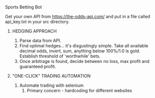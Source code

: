 Sports Betting Bot

Get your own API from https://the-odds-api.com/ and put in a file called api_key.txt in your src directory. 

1.  HEDGING APPROACH 
    1.  Parse data from API.
    2.  Find optimal hedges... it's disgustingly simple.
        Take all available decimal odds, invert, sum, anything below 100%/1.0 
        is gold. Establish threshold of 'worthwhile' bets.
    3.  Once arbitrage is found, decide between no loss, max profit and guaranteed profit.  

2.  "ONE-CLICK" TRADING AUTOMATION 
    1.  Automate trading with selenium
        1.  Primary concern - hardcoding for different websites